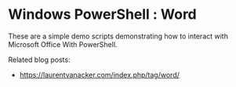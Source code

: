 # Windows PowerShell : Word

These are a simple demo scripts demonstrating how to interact with Microsoft Office With PowerShell.

Related blog posts: 
- https://laurentvanacker.com/index.php/tag/word/
